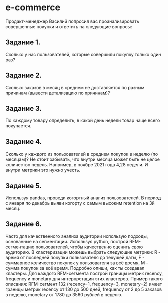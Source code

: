 # e-commerce

Продакт-менеджер Василий попросил вас проанализировать совершенные покупки и ответить на следующие вопросы:

## Задание 1.
Сколько у нас пользователей, которые совершили покупку только один раз? 

## Задание 2.
Сколько заказов в месяц в среднем не доставляется по разным причинам (вывести детализацию по причинам)?

## Задание 3.
По каждому товару определить, в какой день недели товар чаще всего покупается.

## Задание 4.
Сколько у каждого из пользователей в среднем покупок в неделю (по месяцам)? Не стоит забывать, что внутри месяца может быть не целое количество недель. Например, в ноябре 2021 года 4,28 недели. И внутри метрики это нужно учесть. 

## Задание 5.
Используя pandas, проведи когортный анализ пользователей. В период с января по декабрь выяви когорту с самым высоким retention на 3й месяц.

## Задание 6.
Часто для качественного анализа аудитории использую подходы, основанные на сегментации. Используя python, построй RFM-сегментацию пользователей, чтобы качественно оценить свою аудиторию. В кластеризации можешь выбрать следующие метрики: R - время от последней покупки пользователя до текущей даты, F - суммарное количество покупок у пользователя за всё время, M - сумма покупок за всё время. Подробно опиши, как ты создавал кластеры. Для каждого RFM-сегмента построй границы метрик recency, frequency и monetary для интерпретации этих кластеров. Пример такого описания: RFM-сегмент 132 (recency=1, frequency=3, monetary=2) имеет границы метрик recency от 130 до 500 дней, frequency от 2 до 5 заказов в неделю, monetary от 1780 до 3560 рублей в неделю.
